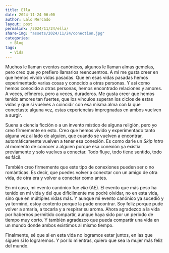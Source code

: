 ```yaml
---
title: Ella
date: 2024-11-24 06:00
author: Lalo Mercado
layout: post
permalink: /2024/11/24/ella/
share-img: "assets/2024/11/24/conection.jpg"
categories:
  - Blog
tags:
  - Vida
---
```

Muchos le llaman eventos canónicos, algunos le llaman almas gemelas, pero creo que yo prefiero llamarlos reencuentros. 
A mí me gusta creer en que hemos vivido vidas pasadas. Que en esas vidas pasadas hemos experimentado varias cosas y conocido a otras personas. Y así como hemos conocido a otras personas, hemos encontrado relaciones y amores. A veces, efímeros, pero a veces, duraderos.
Me gusta creer que hemos tenido amores tan fuertes, que los vínculos superan los ciclos de estas vidas y que si vuelves a coincidir con esa misma alma con la que conectaste alguna vez, estas experiencias impregnadas en ambos vuelven a surgir.

Suena a ciencia ficción o a un invento místico de alguna religión, pero yo creo fírmemente en esto. Creo que hemos vivido y experimentado tanto alguna vez al lado de alguien, que cuando se vuelven a encontrar, automáticamente vuelven a tener esa conexión. Es como darle un _Skip Intro_ al momento de conocer a alguien porque esa conexión ya existía previamente y solo vuelves a conectar. Todo fluye, todo tiene sentido, todo es fácil.

También creo firmemente que este tipo de conexiones pueden ser o no románticas. Es decir, que puedes volver a conectar con un amigo de otra vida, de otra era y volver a conectar como antes.

En mi caso, mi evento canónico fue _ella_ (AE). El evento que más peso ha tenido en mi vida y del que difícilmente me podré olvidar, no en esta vida, sino que en múltiples vidas más. Y aunque mi evento canónico ya sucedió y ya terminó, estoy contento porque la pude encontrar. Soy feliz porque pude volver a amarla, a tocarla y a respirar su aroma. Ahora agradezco a la vida por habernos permitido compartir, aunque haya sido por un periodo de tiempo muy corto. Y también agradezco que pueda compartir una vida en un mundo donde ambos existimos al mismo tiempo.

Finalmente, sé que si en esta vida no logramos estar juntos, en las que siguen sí lo lograremos. Y por lo mientras, quiero que sea la mujer más feliz del mundo.
